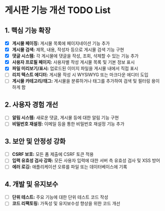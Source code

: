 # 게시판 기능 개선 TODO List

## 1. 핵심 기능 확장

- [x] **게시물 페이징:** 게시물 목록에 페이지네이션 기능 추가
- [x] **게시물 검색:** 제목, 내용, 작성자 등으로 게시물 검색 기능 구현
- [x] **댓글 시스템:** 각 게시물에 댓글을 작성, 조회, 삭제할 수 있는 기능 추가
- [x] **사용자 프로필 페이지:** 사용자별 작성 게시물 목록 및 기본 정보 표시
- [x] **파일 미리보기/표시:** 업로드된 이미지 파일을 게시물 내에서 직접 표시
- [ ] **리치 텍스트 에디터:** 게시물 작성 시 WYSIWYG 또는 마크다운 에디터 도입
- [ ] **게시물 카테고리/태그:** 게시물을 분류하거나 태그를 추가하여 검색 및 필터링 용이하게 함

## 2. 사용자 경험 개선

- [ ] **알림 시스템:** 새로운 댓글, 게시물 등에 대한 알림 기능 구현
- [ ] **비밀번호 재설정:** 이메일 등을 통한 비밀번호 재설정 기능 추가

## 3. 보안 및 안정성 강화

- [ ] **CSRF 보호:** 모든 폼 제출에 CSRF 토큰 적용
- [ ] **입력 유효성 검사 강화:** 모든 사용자 입력에 대한 서버 측 유효성 검사 및 XSS 방어
- [ ] **에러 로깅:** 애플리케이션 오류를 파일 또는 데이터베이스에 기록

## 4. 개발 및 유지보수

- [ ] **단위 테스트:** 주요 기능에 대한 단위 테스트 코드 작성
- [ ] **코드 리팩토링:** 가독성 및 유지보수성 향상을 위한 코드 개선
